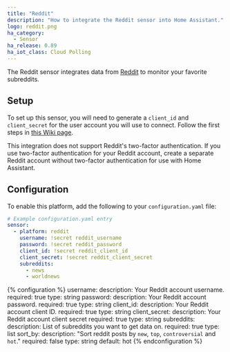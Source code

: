 ```yaml
---
title: "Reddit"
description: "How to integrate the Reddit sensor into Home Assistant."
logo: reddit.png
ha_category:
  - Sensor
ha_release: 0.89
ha_iot_class: Cloud Polling
---
```


The Reddit sensor integrates data from [Reddit](https://reddit.com/) to monitor your favorite subreddits.

## Setup

To set up this sensor, you will need to generate a `client_id` and `client_secret` for the user account you will use to connect. Follow the first steps in [this Wiki page](https://github.com/reddit-archive/reddit/wiki/OAuth2-Quick-Start-Example).

<div class='note'>
This integration does not support Reddit's two-factor authentication. If you use two-factor authentication for your Reddit account, create a separate Reddit account without two-factor authentication for use with Home Assistant.
</div>

## Configuration

To enable this platform, add the following to your `configuration.yaml` file:

```yaml
# Example configuration.yaml entry
sensor:
  - platform: reddit
    username: !secret reddit_username
    password: !secret reddit_password
    client_id: !secret reddit_client_id
    client_secret: !secret reddit_client_secret
    subreddits:
      - news
      - worldnews
```

{% configuration %}
username:
  description: Your Reddit account username.
  required: true
  type: string
password:
  description: Your Reddit account password.
  required: true
  type: string
client_id:
  description: Your Reddit account client ID.
  required: true
  type: string
client_secret:
  description: Your Reddit account client secret
  required: true
  type: string
subreddits:
  description: List of subreddits you want to get data on.
  required: true
  type: list
sort_by:
  description: "Sort reddit posts by `new`, `top`, `controversial` and `hot`."
  required: false
  type: string
  default: hot
{% endconfiguration %}
